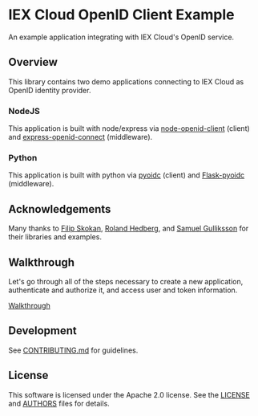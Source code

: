 
# IEX Cloud OpenID Client Example
An example application integrating with IEX Cloud's OpenID service.

## Overview
This library contains two demo applications connecting to IEX Cloud as OpenID identity provider.

### NodeJS
This application is built with node/express via [node-openid-client](https://github.com/panva/node-openid-client) (client) and [express-openid-connect](https://github.com/auth0/express-openid-connect) (middleware). 

### Python
This application is built with python via [pyoidc](https://github.com/OpenIDC/pyoidc) (client) and [Flask-pyoidc](https://github.com/zamzterz/Flask-pyoidc) (middleware).

## Acknowledgements
Many thanks to [Filip Skokan](https://github.com/panva/node-openid-client), [Roland Hedberg](https://github.com/OpenIDC/pyoidc), and [Samuel Gulliksson](https://github.com/zamzterz/Flask-pyoidc) for their libraries and examples.

## Walkthrough
Let's go through all of the steps necessary to create a new application, authenticate and authorize it, and access user and token information.

[Walkthrough](./WALKTHROUGH.md)

## Development

See [CONTRIBUTING.md](./CONTRIBUTING.md) for guidelines.

## License

This software is licensed under the Apache 2.0 license. See the
[LICENSE](LICENSE) and [AUTHORS](AUTHORS) files for details.
